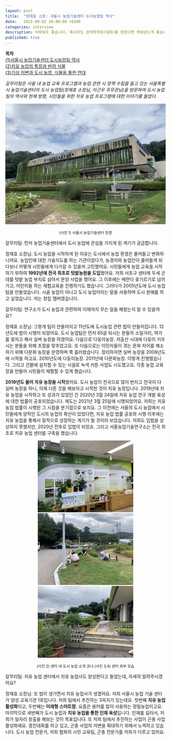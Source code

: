 ```yaml
---
layout: post
title:  "정재효 소장: 서울시 농업기술센터 도시농업팀 역사"
date:   2021-09-02 10:00:00 +0200
categories: interview
description: 비워둬도 좋습니다. 혹시라도 검색최적화(SEO)를 원한다면 채워넣는게 좋습니다.
published: true
---
```

**목차**  
[(1)서울시 농업기술센터 도시농업팀 역사](https://pakiuki.github.io/interview/2021/09/02/agroseoul1.html)  
[(2)치유 농업의 특징과 반려 식물](https://pakiuki.github.io/interview/2021/09/02/agroseoul2.html)  
[(3)기상 이변과 도시 농업, 식물을 통한 연대](https://pakiuki.github.io/interview/2021/09/02/agroseoul3.html)   


*갈무리팀은 서울 내 농업 교육 프로그램과 농업 관련 시 정책 수립을 돕고 있는 서울특별시 농업기술센터의 도시 농업팀(정재효 소장님, 이근우 주무관님)을 방문하여 도시 농업팀의 역사와 현재 방향, 시민들을 위한 치유 농업 프로그램에 대한 이야기를 들었다.*

 <p align="center">
  <img src="/asset/images/interviews/AgroSeoul/center.jpg" />

</p>
<p align="center">
<small>
(사진 1) 서울시 농업기술센터 전경
</small></p>

갈무리팀: 먼저 농업기술센터에서 도시 농업에 관심을 가지게 된 계기가 궁금합니다. 
 
정재효 소장님: 도시 농업을 시작하게 된 이유는 도시에서 농업 환경은 줄어들고 변화하니까요. 농업인에 대한 기술지도를 하는 기관이었다가, 농경지와 농업인이 줄어들게 되다보니 어떻게 시민들에게 다가갈 수 있을까 고민했어요. 시민들에게 농업 교육을 시작하기 위하여 **1992년에 전국 최초로 텃밭농원을 도입**했어요. 저희 서초구 센터에 두세 군데를 텃밭 농업 부지로 삼아서 분양 사업을 했어요. 그 이후에는 베란다 꽃기르기로 넘어가고, 어린이들 하는 체험교육을 진행하기도 했습니다. 그러다가 2005년도에 도시 농업팀을 만들었습니다. 시골 농업이 아니고 도시 농업이라는 말을 사용하며 도시 원예를 하고 싶었습니다. 저는 창립 멤버였습니다. 

갈무리팀: 연구소가 도시 농업과 관련하여 이제까지 무슨 일을 해왔는지 알 수 있을까요?
 
정재효 소장님: 그렇게 팀이 만들어지고 11년도에 도시농업 관련 법이 만들어집니다. 12년도에 법이 시행이 되었어요. 도시 농업팀은 먼저 65살 되시는 분들의 소일거리, 여가를 찾자고 해서 실버 농장을 하였어요. 다음으로 다둥이농장. 저출산 시대에 다둥이 키우시는 분들을 위해 초점을 맞추었고요. 또 다음으로는 이민자들이 겪는 문화 차이를 해소하기 위해 다문화 농장을 운영하며 쭉 흘러왔습니다. 정리하자면 실버 농장을 2008년도에 시작을 하고요. 2010년도에 다둥이농장. 2011년에 다문화농장. 이렇게 진행했습니다. 
그리고 건물에 설치할 수 있는 시설로 녹색 커튼 사업도 시도했고요. 각종 농업 교육장을 만들어 시민들이 체험할 수 있게 했습니다.

 **2019년도 들어 치유 농장을 시작**했어요. 도시 농업이 전국으로 많이 번지고 전국이 다 실버 농장을 하니, 이제 다른 것을 해보자고 시작한 것이 치유 농장입니다. 2019년에 치유 농업을 시작하고 또 성과가 있었던 건 2020년 3월 24일에 치유 농업 연구 개발 육성에 대한 법률이 공포되었습니다. 제도는 2021년 3월 25일에 시행되었어요. 저희는 치유농업 법률이 시행된 그 시점을 분기점으로 보지요. 
그 이전에는 서울의 도시 농업에서 시민들에게 양적인 도시의 농업의 확산이 있었다면, 치유 농업 법률 공포와 시행 이후에는 치유 농업을 통해서 질적으로 성장하는 계기가 될 것이라 보았습니다. 저희도 입법을 상상하지 못했지만, 2020년 전후로 입법이 되었죠. 그리고 서울농업기술연구소는 전국 최초로 치유 농업 센터를 구축을 했습니다.

<p align="center">
  <img src="/asset/images/interviews/AgroSeoul/cityfarm.jpg" width="300px"/>
  <img src="/asset/images/interviews/AgroSeoul/farmer.jpg" width="300px"/>  
  <img src="/asset/images/interviews/AgroSeoul/pot.jpg" width="300px"/>

</p>
<p align="center">
<small>
(사진 2) 센터 내 도시 농업 소개 코너 (사진 3,4) 센터 외부 모습
</small></p>
 
갈무리팀: 치유 농업 센터에서 치유 농업사도 양성한다고 들었는데, 자세히 알려주시겠어요?
 
정재효 소장님: 또 법이 생기면서 치유 농업사가 생겼어요. 저희 서울시 농업 기술 센터가 양성 교육기관 1호입니다. 저희 팀에서 추진하는 3꼭지가 있는데요. 첫번째 **치유 농업 활성화**이고, 두번째는 **미래형 스마트팜.** 요즘은 용어를 많이 사용하는 정밀농업이고요. 마지막으로 세번째가 도시 농업과 **치유 농업을 통한 인재 육성**입니다. 인재를 길러서, 저희가 일자리 창출을 해보는 것이 목표입니다. 또 저희 팀에서 추진하는 사업이 곤충 사업 활성화에요. 경진대회를 하고 있고, 곤충 사업의 저변을 확대하기 위해서 노력하고 있습니다. 도시 농업 전문가, 저희 협회의 시민 교육팀, 곤충 전문가를 저희가 다루고 있어요.
